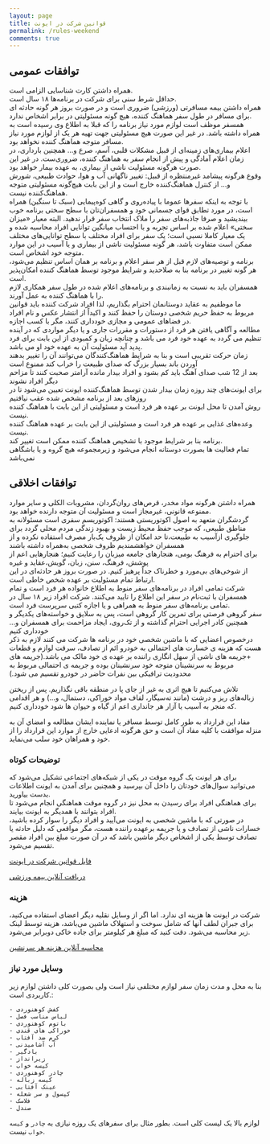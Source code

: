 ```yaml
---
layout: page
title: قوانین شرکت در ایونت
permalink: /rules-weekend
comments: true
---
```


## توافقات عمومی 
همراه داشتن کارت شناسایی الزامی است.  
حداقل شرط سنی برای شرکت در برنامه‌ها ۱۸ سال است.  
همراه داشتن بیمه مسافرتی (ورزشی) ضروری ا‌ست و در صورت بروز هر گونه حادثه ای برای مسافر در طول سفر هماهنگ کننده، هیچ گونه مسئولیتی در برابر اشخاص ندارد.  
 همسفر موظف است لوازم مورد نیاز برنامه را که قبلا به اطلاع وی رسیده است به همراه داشته باشد. در غیر این صورت هیچ مسئولیتی جهت تهیه هر یک از لوازم مورد نیاز مسافر متوجه هماهنگ کننده نخواهد بود.  
 اعلام بیماری‌های زمینه‌ای از قبیل مشکلات قلبی، آسم، صرع و... همچنین بارداری، در زمان اعلام آمادگی و پیش از انجام سفر به هماهنگ کننده، ضروری‌ست. در غیر این صورت هرگونه مسئولیت ناشی از بیماری، به عهده بیمار خواهد بود.  
 وقوع هرگونه پیشامد غیرمنتظره از قبیل: تغییر ناگهانی آب و هوا، حوادث طبیعی، شورش و... از کنترل هماهنگ‌کننده خارج است و از این بابت هیچ‌گونه مسئولیتی متوجه هماهنگ‌کننده نیست.  
 با توجه به اینکه سفرها عموما با پیاده‌روی و گاهی کوه‌پیمایی (سبک تا سنگین) همراه است، در مورد تطابق قوای جسمانی خود و همسفران‌تان با سطح سختی برنامه خوب بیندیشید و صرفا جاذبه‌های سفر را ملاک انتخاب سفر قرار ندهید. ‌البته ‌معیار ‌«‌میزان سختی‌»‌ ‌اعلام شده بر اساس تجربه و با احتساب میانگین توانایی افراد محاسبه شده و ‌یک ‌معیار‌ کاملا نسبی است‌؛‌ یک سفر برای افراد مختلف با سطح توانایی‌های مختلف ممکن است متفاوت باشد، هر گونه مسئولیت ناشی از بیماری و یا آسیب در این موارد متوجه خود اشخاص است.  
برنامه و توصیه‌های لازم قبل از هر سفر اعلام و برنامه بر همان اساس تنظیم می‌شود، هر گونه تغییر در برنامه بنا به صلاحدید و شرایط موجود توسط هماهنگ کننده امکان‌پذیر است.  
همسفران باید به نسبت به زمانبندی و برنامه‌های اعلام شده در طول سفر همکاری لازم را با هماهنگ کننده به عمل آورند.  
ﻣﺎ ﻣﻮﻇﻔﻴﻢ ﺑﻪ ﻋﻘﺎﻳﺪ دوﺳﺘﺎﻧﻤﺎن اﺣﺘﺮام ﺑﮕﺬارﻳﻢ، ﻟﺬا اﻓﺮاد شرکت کننده ﺑﺎﻳﺪ ﻗﻮاﻧﻴﻦ ﻣﺮﺑﻮط ﺑﻪ ﺣﻔﻆ ﺣﺮﻳﻢ ﺷﺨصی دوﺳﺘﺎن را ﺣﻔﻆ ﻛﻨﻨﺪ و اﻛﻴﺪاً از اﻧﺘﺸﺎر ﻋﻜﺲ و ﻧﺎم اﻓﺮاد در ﻓﻀﺎﻫﺎی ﻋﻤﻮمی و مجازی ﺧﻮدداری ﻛﻨﻨﺪ، ﻣﮕﺮ ﺑﺎ ﻛﺴﺐ اﺟﺎزه.  
مطالعه و آگاهی یافتن هر فرد از دستورات و مقررات جاری و یا دیگر مواردی که در آینده تنظیم می گردد به عهده خود فرد می باشد و چنانچه زیان و کمبودی از این بابت برای فرد پدید آید مسئولیت آن به عهده خود او می باشد.  
زمان حرکت تقریبی است و بنا به شرایط هماهنگ‌کنندگان می‌توانند آن را تغییر بدهند  
آوردن باند بسیار بزرگ که صدای طبیعت را خراب کند ممنوع است  
بعد از 12 شب صدای آهنگ باید کم بشود و افراد بیدار مانده آرامتر صحبت کنند تا مزاحم دیگر افراد نشوند  
برای ایونت‌های چند روزه زمان بیدار شدن توسط هماهنگ‌کننده ایونت تعیین می‌شود تا در روزهای بعد از برنامه مشخص شده عقب نیافتیم  
روش آمدن تا محل ایونت بر عهده هر فرد است و مسئولیتی از این بابت با هماهنگ کننده نیست.  
وعده‌های غذایی بر عهده هر فرد است و مسئولیتی از این بابت بر عهده هماهنگ کننده نیست.  
برنامه بنا بر شرایط موجود با تشخیص هماهنگ کننده ممکن است تغییر کند.  
تمام فعالیت ها بصورت دوستانه انجام می‌شود و زیرمجموعه هیچ گروه و یا باشگاهی نمی‌باشد  

## توافقات اخلاقی
همراه داشتن هرگونه مواد مخدر، قرص‌های روان‌گردان، مشروبات الکلی و سایر موارد ممنوعه قانونی، غیرمجاز است و مسئولیت آن متوجه دارنده خواهد بود.  
گردشگران متعهد به اصول اکوتوریستی هستند: اکوتوریسم سفری است مسئولانه به مناطق طبیعی، که موجب حفظ محیط زیست و بهبود زندگی مردم محلی گردد
 برای جلوگیری ازآسیب به طبیعت،تا حد امکان از ظروف یک‌بار مصرف استفاده نکرده و از همسفران خواهشمندیم ظروف شخصی به‌همراه داشته باشند  
برای احترام به فرهنگ بومی، هنجارهای جامعه میزبان را رعایت کنیم؛ هنجارهایی اعم از پوشش، فرهنگ، سنن، زبان، گویش،عقاید و غیره  
از شوخی‌های بی‌مورد و خطرناک جداً پرهیز کنیم. در صورت بروز هر حادثه‌ای در این ارتباط تمام مسئولیت بر عهده شخص‌ خاطی‌ است.  
شرکت تمامی افراد در برنامه‌های سفر منوط به اطلاع خانواده هر فرد است و تمام ‌همسفران‌ با‌ ثبت‌نام در سفر این ‌اطلاع را تایید می‌کنند. شرکت افراد زیر ۱۸ سال در تمامی برنامه‌های سفر منوط به همراهی و یا اجازه کتبی سرپرست فرد است.  
سفر گروهی فرصتی برای تمرین کار گروهی‌ است، پس به سلا‌یق و خواسته‌های یکدیگر و همچنین کادر اجرایی احترام ‌گذاشته‌ و از تک‌روی، ایجاد مزاحمت برای همسفران و… خودداری کنیم  
درخصوص اعضایی که با ماشین شخصی خود در برنامه ها شرکت می کنند لازم به ذکر هست که هزینه ی خسارت های احتمالی به خودرو ائم از تصادف، سرقت لوازم و قطعات +جریمه های ناشی از سهل انگاری راننده بر عهده ی خود مالک می باشد.(جریمه های مربوط به سرنشینان متوجه خود سرنشینان بوده و جریمه ی احتمالی مربوط به محدودیت ترافیکی  بین نفرات حاضر در خودرو  تقسیم می شود.)  

تلاش می‌کنیم تا هیچ اثری به غیر از جای پا در منطقه باقی نگذاریم. پس از ریختن زباله‌های ریز و درشت (مانند ته‌سیگار، لفاف مواد خوراکی، دستمال، و…) و هر اقدامی که منجر به آسیب یا آزار هر جانداری اعم از گیاه و حیوان ها شود خودداری ‌کنیم.  

مفاد این قرارداد به طور کامل توسط مسافر یا نماینده ایشان مطالعه و امضاي آن به منزله موافقت با کلیه مفاد آن است و حق هرگونه ادعایی خارج از موارد این قرارداد را از خود و همراهان خود سلب می‌نماید.  


### توضیحات کوتاه
برای هر ایونت یک گروه موقت در یکی از شبکه‌های اجتماعی تشکیل می‌شود که می‌توانید سوال‌های خودتان را داخل آن بپرسید و همچنین برای آمدن به ایونت اطلاعات بدست بیاورید.  
برای هماهنگی افراد برای رسیدن به محل نیز در گروه موقت هماهنگی انجام می‌شود تا افراد بتوانند با همدیگر به ایونت بیایند.  
در صورتی که با ماشین شخصی به ایونت می‌آیید و افراد دیگر را سوار کرده باشید، خسارات ناشی از تصادف و یا جریمه برعهده راننده هست، مگر مواقعی که دلیل حادثه یا تصادف توسط یکی از اشخاص دیگر ماشین باشد که در آن صورت مبلغ بین افراد مقصر تقسیم می‌شود.  

[فایل قوانین شرکت در ایونت](/assets/files/active.pdf)  

[دریافت آنلاین بیمه ورزشی](https://insurance.ifsm.ir/UserOnline/Login)  

### هزینه
شرکت در ایونت ها هزینه ای ندارد. اما اگر از وسایل نقلیه دیگر اعضای استفاده می‌کنید، برای جبران لطف آنها که شامل سوخت و استهلاک ماشین می‌باشد، هزینه توسط لینک زیر محاسبه می‌شود. دقت کنید که مبلغ هر کیلومتر برای جاده خاکی دوبرابر می‌شود.  

[محاسبه آنلاین هزینه هر سرنشین](/calculate)  

### وسایل مورد نیاز
بنا به محل و مدت زمان سفر لوازم مختلفی نیاز است ولی بصورت کلی داشتن لوازم زیر کاربردی است.:  

    - کفش کوهنوردی
    - لباس مناسب فصل
    - باتوم کوهنوردی
    - خوراکی های قندی
    - کرم ضد آفتاب
    - آب آشامیدنی
    - بادگیر
    - زیرانداز
    - کیسه خواب
    - چادر کوهنوردی
    - کیسه زباله
    - عینک آفتابی
    - کپسول و سر شعله
    - فلاسک
    - صندل

لوازم بالا یک لیست کلی است. بطور مثال برای سفرهای یک روزه نیازی به `چادر` و `کیسه خواب` نیست.  